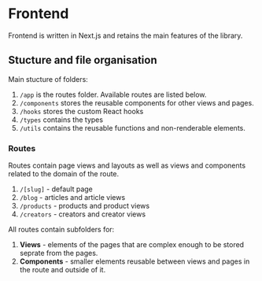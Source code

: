 # Frontend

Frontend is written in Next.js and retains the main features of the library.

## Stucture and file organisation

Main stucture of folders:

1. `/app` is the routes folder. Available routes are listed below.
2. `/components` stores the reusable components for other views and pages.
3. `/hooks` stores the custom React hooks
4. `/types` contains the types
5. `/utils` contains the reusable functions and non-renderable elements.

### Routes

Routes contain page views and layouts as well as views and components related to the domain of the route.

1. `/[slug]` - default page
2. `/blog` - articles and article views
3. `/products` - products and product views
4. `/creators` - creators and creator views

All routes contain subfolders for:

1. **Views** - elements of the pages that are complex enough to be stored seprate from the pages.
2. **Components** - smaller elements reusable between views and pages in the route and outside of it.
